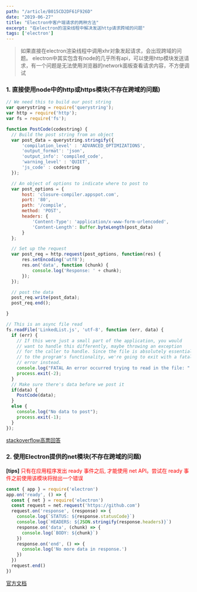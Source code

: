 ```yaml
---
path: "/article/B015CD2DF61F926D"
date: "2019-06-27"
title: "Electron中客户端请求的两种方法"
excerpt: "在electron的渲染线程中解决发送http请求跨域的问题"
tags: ['electron']
---
```


> 如果直接在electron渲染线程中调用xhr对象发起请求，会出现跨域的问题。
> electron中其实包含有node的几乎所有api，可以使用http模块发送请求，有一个问题是无法使用浏览器的network面板查看请求内容，不方便调试

### 1. 直接使用node中的http或https模块(不存在跨域的问题)


```javascript
// We need this to build our post string
var querystring = require('querystring');
var http = require('http');
var fs = require('fs');

function PostCode(codestring) {
  // Build the post string from an object
  var post_data = querystring.stringify({
      'compilation_level' : 'ADVANCED_OPTIMIZATIONS',
      'output_format': 'json',
      'output_info': 'compiled_code',
      'warning_level' : 'QUIET',
      'js_code' : codestring
  });

  // An object of options to indicate where to post to
  var post_options = {
      host: 'closure-compiler.appspot.com',
      port: '80',
      path: '/compile',
      method: 'POST',
      headers: {
          'Content-Type': 'application/x-www-form-urlencoded',
          'Content-Length': Buffer.byteLength(post_data)
      }
  };

  // Set up the request
  var post_req = http.request(post_options, function(res) {
      res.setEncoding('utf8');
      res.on('data', function (chunk) {
          console.log('Response: ' + chunk);
      });
  });

  // post the data
  post_req.write(post_data);
  post_req.end();

}

// This is an async file read
fs.readFile('LinkedList.js', 'utf-8', function (err, data) {
  if (err) {
    // If this were just a small part of the application, you would
    // want to handle this differently, maybe throwing an exception
    // for the caller to handle. Since the file is absolutely essential
    // to the program's functionality, we're going to exit with a fatal
    // error instead.
    console.log("FATAL An error occurred trying to read in the file: " + err);
    process.exit(-2);
  }
  // Make sure there's data before we post it
  if(data) {
    PostCode(data);
  }
  else {
    console.log("No data to post");
    process.exit(-1);
  }
});
```
[stackoverflow高票回答](https://stackoverflow.com/questions/6158933/how-is-an-http-post-request-made-in-node-js)


### 2. 使用Electron提供的net模块(不存在跨域的问题)

__[tips]__ <span style="color:red">只有在应用程序发出 ready 事件之后, 才能使用 net API。尝试在 ready 事件之前使用该模块将抛出一个错误</span>

```javascript
const { app } = require('electron')
app.on('ready', () => {
  const { net } = require('electron')
  const request = net.request('https://github.com')
  request.on('response', (response) => {
    console.log(`STATUS: ${response.statusCode}`)
    console.log(`HEADERS: ${JSON.stringify(response.headers)}`)
    response.on('data', (chunk) => {
      console.log(`BODY: ${chunk}`)
    })
    response.on('end', () => {
      console.log('No more data in response.')
    })
  })
  request.end()
})
```
[官方文档](https://electronjs.org/docs/api/net#netrequestoptions)